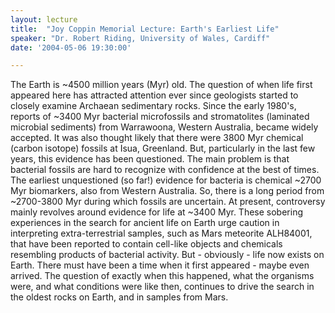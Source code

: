```yaml
---
layout: lecture
title:  "Joy Coppin Memorial Lecture: Earth's Earliest Life"
speaker: "Dr. Robert Riding, University of Wales, Cardiff"
date: '2004-05-06 19:30:00'

---
```

The Earth is ~4500 million years (Myr) old. The question of when life first appeared here has attracted attention ever since geologists started to closely examine Archaean sedimentary rocks. Since the early 1980's, reports of ~3400 Myr bacterial microfossils and stromatolites (laminated microbial sediments) from Warrawoona, Western Australia, became widely accepted. It was also thought likely that there were 3800 Myr chemical (carbon isotope) fossils at Isua, Greenland. But, particularly in the last few years, this evidence has been questioned. The main problem is that bacterial fossils are hard to recognize with confidence at the best of times. The earliest unquestioned (so far!) evidence for bacteria is chemical ~2700 Myr biomarkers, also from Western Australia. So, there is a long period from ~2700-3800 Myr during which fossils are uncertain. At present, controversy mainly revolves around evidence for life at ~3400 Myr. These sobering experiences in the search for ancient life on Earth urge caution in interpreting extra-terrestrial samples, such as Mars meteorite ALH84001, that have been reported to contain cell-like objects and chemicals resembling products of bacterial activity. But - obviously - life now exists on Earth. There must have been a time when it first appeared - maybe even arrived. The question of exactly when this happened, what the organisms were, and what conditions were like then, continues to drive the search in the oldest rocks on Earth, and in samples from Mars.